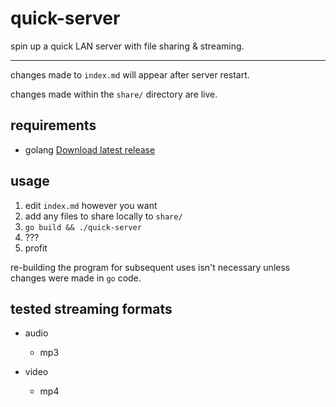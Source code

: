 # quick-server
spin up a quick LAN server with file sharing & streaming.
***
changes made to `index.md` will appear after server restart.

changes made within the `share/` directory are live.

## requirements
- golang [Download latest release](https://go.dev/dl/)

## usage
1. edit `index.md` however you want
2. add any files to share locally to `share/`
3. `go build && ./quick-server`
4. ???
5. profit

re-building the program for subsequent uses isn't necessary unless changes were made in `go` code.

## tested streaming formats
* audio
  - mp3

* video
  - mp4
